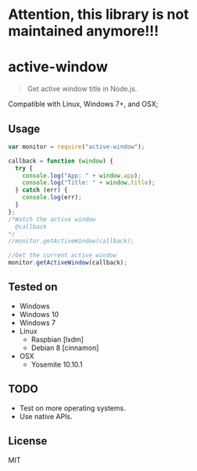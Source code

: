 # Attention, this library is not maintained anymore!!!

# active-window

> Get active window title in Node.js.

Compatible with Linux, Windows 7+, and OSX;

## Usage

```javascript
var monitor = require("active-window");

callback = function (window) {
  try {
    console.log("App: " + window.app);
    console.log("Title: " + window.title);
  } catch (err) {
    console.log(err);
  }
};
/*Watch the active window 
  @callback
*/
//monitor.getActiveWindow(callback);

//Get the current active window
monitor.getActiveWindow(callback);
```

## Tested on

- Windows
- Windows 10
- Windows 7
- Linux
  - Raspbian [lxdm]
  - Debian 8 [cinnamon]
- OSX
  - Yosemite 10.10.1

## TODO

- Test on more operating systems.
- Use native APIs.

## License

MIT
